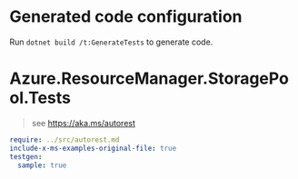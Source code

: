 # Generated code configuration

Run `dotnet build /t:GenerateTests` to generate code.

# Azure.ResourceManager.StoragePool.Tests

> see https://aka.ms/autorest
``` yaml
require: ../src/autorest.md
include-x-ms-examples-original-file: true
testgen:
  sample: true
```